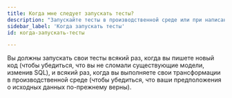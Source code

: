 ```yaml
---
title: Когда мне следует запускать тесты?
description: "Запускайте тесты в производственной среде или при написании нового кода"
sidebar_label: 'Когда запускать тесты'
id: когда-запускать-тесты

---
```


Вы должны запускать свои тесты всякий раз, когда вы пишете новый код (чтобы убедиться, что вы не сломали существующие модели, изменив SQL), и всякий раз, когда вы выполняете свои трансформации в производственной среде (чтобы убедиться, что ваши предположения о исходных данных по-прежнему верны).